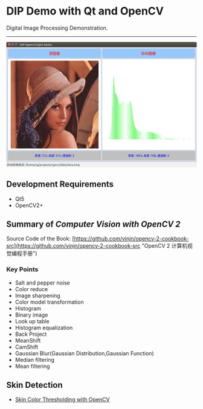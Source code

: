 # DIP Demo with Qt and OpenCV

Digital Image Processing Demonstration.

----------

<p align="center">
  <img src="imgs/dip_demo.jpg"/>
</p>

## Development Requirements

* Qt5
* OpenCV2+

## Summary of *Computer Vision with OpenCV 2*

Source Code of the Book: [https://github.com/vinjn/opencv-2-cookbook-src](https://github.com/vinjn/opencv-2-cookbook-src "OpenCV 2 计算机视觉编程手册")

### Key Points

* Salt and pepper noise
* Color reduce
* Image sharpening
* Color model transformation
* Histogram
* Binary image
* Look up table
* Histogram equalization
* Back Project
* MeanShift
* CamShift
* Gaussian Blur(Gaussian Distribution,Gaussian Function)
* Median filtering
* Mean filtering

## Skin Detection

* [Skin Color Thresholding with OpenCV](http://www.bytefish.de/blog/opencv/skin_color_thresholding/)

